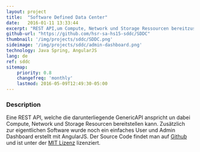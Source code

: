 ```yaml
---
layout: project
title:  "Software Defined Data Center"
date:   2016-01-11 13:33:44
excerpt: "REST API,um Compute, Network und Storage Ressourcen bereitzustellen."
github-url: "https://github.com/hsr-sa-hs15-sddc/SDDC"
thumbnail: '/img/projects/sddc/SDDC.png'
sideimage: '/img/projects/sddc/admin-dashboard.png'
technology: Java Spring, AngularJS
lang: de
ref: sddc
sitemap:
    priority: 0.8
    changefreq: 'monthly'
    lastmod: 2016-05-09T12:49:30-05:00
---
```


### Description

Eine REST API, welche die darunterliegende GenericAPI anspricht un dabei Compute, Network und Storage Resourcen bereitstellen kann.
Zusätzlich zur eigentlichen Software wurde noch ein einfaches User und Admin Dashboard erstellt mit AngularJS.
Der Source Code findet man auf [Github](https://github.com/hsr-sa-hs15-sddc/SDDC) und ist unter der [MIT Lizenz](https://opensource.org/licenses/MIT) lizenziert.